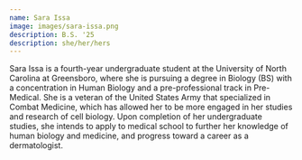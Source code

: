 ```yaml
---
name: Sara Issa
image: images/sara-issa.png
description: B.S. '25
description: she/her/hers
---
```


Sara Issa is a fourth-year undergraduate student at the University of North Carolina at Greensboro, where she is pursuing a degree in Biology (BS) with a concentration in Human Biology and a pre-professional track in Pre-Medical. She is a veteran of the United States Army that specialized in Combat Medicine, which has allowed her to be more engaged in her studies and research of cell biology. Upon completion of her undergraduate studies, she intends to apply to medical school to further her knowledge of human biology and medicine, and progress toward a career as a dermatologist.


